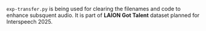 `exp-transfer.py` is being used for clearing the filenames and code to enhance subsquent audio. It is part of **LAION Got Talent** dataset planned for Interspeech 2025. 
